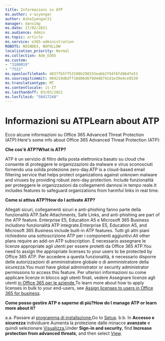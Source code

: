 ```yaml
---
title: Informazioni su ATP
ms.author: v-aiyengar
author: AshaIyengar21
manager: dansimp
ms.date: 17/02/2021
ms.audience: Admin
ms.topic: article
ms.service: o365-administration
ROBOTS: NOINDEX, NOFOLLOW
localization_priority: Normal
ms.collection: Adm_O365
ms.custom:
- "3100019"
- "7522"
ms.openlocfilehash: 4837fb5ff53198b290333eabb2f94f6fd96dfe53
ms.sourcegitcommit: 969219d6dff18d86d679d4d8741d1e39e4ce9539
ms.translationtype: MT
ms.contentlocale: it-IT
ms.lasthandoff: 03/03/2021
ms.locfileid: "50417248"
---
```

# <a name="learn-about-atp"></a><span data-ttu-id="bdd21-102">Informazioni su ATP</span><span class="sxs-lookup"><span data-stu-id="bdd21-102">Learn about ATP</span></span>

<span data-ttu-id="bdd21-103">Ecco alcune informazioni su Office 365 Advanced Threat Protection (ATP):</span><span class="sxs-lookup"><span data-stu-id="bdd21-103">Here's some info about Office 365 Advanced Threat Protection (ATP):</span></span>

<span data-ttu-id="bdd21-104">**Che cos'è ATP?**</span><span class="sxs-lookup"><span data-stu-id="bdd21-104">**What is ATP?**</span></span>

<span data-ttu-id="bdd21-105">ATP è un servizio di filtro della posta elettronica basato su cloud che consente di proteggere le organizzazioni da malware e virus sconosciuti fornendo una solida protezione zero-day.</span><span class="sxs-lookup"><span data-stu-id="bdd21-105">ATP is a cloud-based email filtering service that helps protect organizations against unknown malware and viruses by providing robust zero-day protection.</span></span> <span data-ttu-id="bdd21-106">Include funzionalità per proteggere le organizzazioni da collegamenti dannosi in tempo reale.</span><span class="sxs-lookup"><span data-stu-id="bdd21-106">It includes features to safeguard organizations from harmful links in real time.</span></span>

<span data-ttu-id="bdd21-107">**Come si attiva ATP?**</span><span class="sxs-lookup"><span data-stu-id="bdd21-107">**How do I activate ATP?**</span></span>

<span data-ttu-id="bdd21-108">Allegati sicuri, collegamenti sicuri e anti-phishing fanno parte della funzionalità ATP.</span><span class="sxs-lookup"><span data-stu-id="bdd21-108">Safe Attachments, Safe Links, and anti-phishing are part of the ATP feature.</span></span> <span data-ttu-id="bdd21-109">Enterprise E5, Education A5 e Microsoft 365 Business includono funzionalità ATP integrate.</span><span class="sxs-lookup"><span data-stu-id="bdd21-109">Enterprise E5, Education A5, and Microsoft 365 Business include built-in ATP features.</span></span> <span data-ttu-id="bdd21-110">Tutti gli altri piani richiedono una sottoscrizione ATP per i componenti aggiuntivi.</span><span class="sxs-lookup"><span data-stu-id="bdd21-110">All other plans require an add-on ATP subscription.</span></span> <span data-ttu-id="bdd21-111">È necessario assegnare le licenze appropriate agli utenti per essere protetti da Office 365 ATP.</span><span class="sxs-lookup"><span data-stu-id="bdd21-111">You need to assign the appropriate licenses to your users to be protected by Office 365 ATP.</span></span> <span data-ttu-id="bdd21-112">Per accedere a questa funzionalità, è necessario disporre delle autorizzazioni di amministratore globale o di amministratore della sicurezza.</span><span class="sxs-lookup"><span data-stu-id="bdd21-112">You must have global administrator or security administrator permissions to access this feature.</span></span> <span data-ttu-id="bdd21-113">Per ulteriori informazioni su come applicare licenze in blocco agli utenti finali, vedere Assegnare licenze agli utenti [in Office 365 per le aziende.](https://go.microsoft.com/fwlink/?linkid=2093435)</span><span class="sxs-lookup"><span data-stu-id="bdd21-113">To learn more about how to apply licenses in bulk to your end-users, see [Assign licenses to users in Office 365 for business](https://go.microsoft.com/fwlink/?linkid=2093435).</span></span>

<span data-ttu-id="bdd21-114">**Come posso gestire ATP o saperne di più?**</span><span class="sxs-lookup"><span data-stu-id="bdd21-114">**How do I manage ATP or learn more about it?**</span></span>

<span data-ttu-id="bdd21-115">a.</span><span class="sxs-lookup"><span data-stu-id="bdd21-115">a.</span></span> <span data-ttu-id="bdd21-116">Passare al [programma di installazione.](https://go.microsoft.com/fwlink/p/?linkid=2075721)</span><span class="sxs-lookup"><span data-stu-id="bdd21-116">Go to [Setup](https://go.microsoft.com/fwlink/p/?linkid=2075721).</span></span>
<span data-ttu-id="bdd21-117">b.</span><span class="sxs-lookup"><span data-stu-id="bdd21-117">b.</span></span> <span data-ttu-id="bdd21-118">In **Accesso e sicurezza** individuare Aumenta la protezione dalle minacce **avanzate** e quindi selezionare [Visualizza.](https://go.microsoft.com/fwlink/?linkid=2109302)</span><span class="sxs-lookup"><span data-stu-id="bdd21-118">Under **Sign-in and security**, find **Increase protection from advanced threats**, and then select [View](https://go.microsoft.com/fwlink/?linkid=2109302).</span></span>
